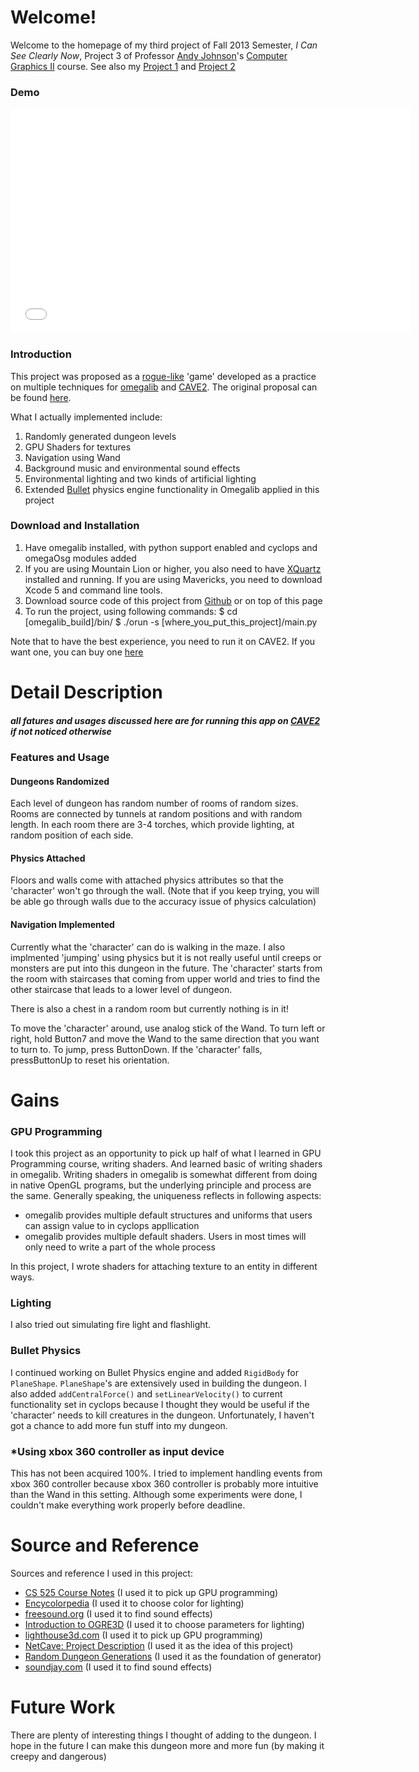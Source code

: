 # Welcome!

Welcome to the homepage of my third project of Fall 2013 Semester, *I Can See Clearly Now*, Project 3 of Professor [Andy Johnson](http://www.evl.uic.edu/aej/)'s [Computer Graphics II](http://www.evl.uic.edu/aej/526/) course.
See also my [Project 1](http://joysword.github.io/cs526.project1/) and [Project 2](http://joysword.github.io/cs526.project2/)

### Demo
<iframe width="640" height="360" src="//www.youtube.com/embed/X5hXEx58iP4" frameborder="0" allowfullscreen></iframe>

### Introduction

This project was proposed as a [rogue-like](http://en.wikipedia.org/wiki/Roguelike) 'game' developed as a practice on multiple techniques for [omegalib](http://github.com/uic-evl/omegalib) and [CAVE2](http://www.evl.uic.edu/core.php?mod=4&type=1&indi=424). The original proposal can be found [here](https://sites.google.com/site/syin8uic/CS526/project3).

What I actually implemented include:

1. Randomly generated dungeon levels
2. GPU Shaders for textures
3. Navigation using Wand
4. Background music and environmental sound effects
5. Environmental lighting and two kinds of artificial lighting
6. Extended [Bullet](http://bulletphysics.org/wordpress/) physics engine functionality in Omegalib applied in this project

### Download and Installation

1. Have omegalib installed, with python support enabled and cyclops and omegaOsg modules added
2. If you are using Mountain Lion or higher, you also need to have [XQuartz](http://xquartz.macosforge.org/landing/) installed and running. If you are using Mavericks, you need to download Xcode 5 and command line tools.
3. Download source code of this project from [Github](https://github.com/joysword/cs526.project3) or on top of this page
4. To run the project, using following commands:
$ cd [omegalib_build]/bin/
$ ./orun -s [where_you_put_this_project]/main.py

Note that to have the best experience, you need to run it on CAVE2. If you want one, you can buy one [here](http://www.mechdyne.com/cave2.aspx)

# Detail Description
##### all fatures and usages discussed here are for running this app on [CAVE2](http://www.evl.uic.edu/core.php?mod=4&type=1&indi=424) if not noticed otherwise

### Features and Usage
#### Dungeons Randomized
Each level of dungeon has random number of rooms of random sizes. Rooms are connected by tunnels at random positions and with random length. In each room there are 3-4 torches, which provide lighting, at random position of each side.

#### Physics Attached
Floors and walls come with attached physics attributes so that the 'character' won't go through the wall. (Note that if you keep trying, you will be able go through walls due to the accuracy issue of physics calculation)

#### Navigation Implemented
Currently what the 'character' can do is walking in the maze. I also implmented 'jumping' using physics but it is not really useful until creeps or monsters are put into this dungeon in the future. The 'character' starts from the room with staircases that coming from upper world and tries to find the other staircase that leads to a lower level of dungeon.

There is also a chest in a random room but currently nothing is in it!

To move the 'character' around, use analog stick of the Wand. To turn left or right, hold Button7 and move the Wand to the same direction that you want to turn to. To jump, press ButtonDown. If the 'character' falls, pressButtonUp to reset his orientation.

# Gains

### GPU Programming
I took this project as an opportunity to pick up half of what I learned in GPU Programming course, writing shaders. And learned basic of writing shaders in omegalib.
Writing shaders in omegalib is somewhat different from doing in native OpenGL programs, but the underlying principle and process are the same. Generally speaking, the uniqueness reflects in following aspects:

* omegalib provides multiple default structures and uniforms that users can assign value to in cyclops appllication
* omegalib provides multiple default shaders. Users in most times will only need to write a part of the whole process

In this project, I wrote shaders for attaching texture to an entity in different ways.

### Lighting
I also tried out simulating fire light and flashlight.

### Bullet Physics
I continued working on Bullet Physics engine and added `RigidBody` for `PlaneShape`. `PlaneShape`'s are extensively used in building the dungeon.
I also added `addCentralForce()` and `setLinearVelocity()` to current functionality set in cyclops because I thought they would be useful if the 'character' needs to kill creatures in the dungeon. Unfortunately, I haven't got a chance to add more fun stuff into my dungeon.

### *Using xbox 360 controller as input device
This has not been acquired 100%. I tried to implement handling events from xbox 360 controller because xbox 360 controller is probably more intuitive than the Wand in this setting. Although some experiments were done, I couldn't make everything work properly before deadline.

# Source and Reference
Sources and reference I used in this project:

* [CS 525 Course Notes](http://www.evl.uic.edu/aej/525/index.html) (I used it to pick up GPU programming)
* [Encycolorpedia](http://encycolorpedia.com/f8c377) (I used it to choose color for lighting)
* [freesound.org](http://www.freesound.org) (I used it to find sound effects)
* [Introduction to OGRE3D](https://jira.ai2.upv.es/confluence/download/attachments/13303823/Introduction+to+Ogre3D.pdf?version=1&modificationDate=1317394839000) (I used it to choose parameters for lighting)
* [lighthouse3d.com](http://www.lighthouse3d.com/tutorials/) (I used it to pick up GPU programming)
* [NetCave: Project Description](http://graphics.cs.wisc.edu/WP/virtualreality11/category/netcave-project-description/) (I used it as the idea of this project)
* [Random Dungeon Generations](http://breinygames.blogspot.com/2011/07/random-map-generation.html) (I used it as the foundation of generator)
* [soundjay.com](http://soundjay.com/) (I used it to find sound effects)

# Future Work

There are plenty of interesting things I thought of adding to the dungeon. I hope in the future I can make this dungeon more and more fun (by making it creepy and dangerous)
